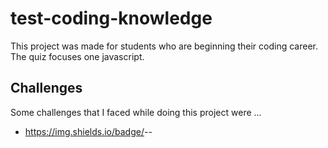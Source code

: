 # test-coding-knowledge

This project was made for students who are beginning their coding career.  The quiz focuses one javascript.



## Challenges
Some challenges that I faced while doing this project were ...




- https://img.shields.io/badge/<LABEL>-<MESSAGE>-<COLOR>